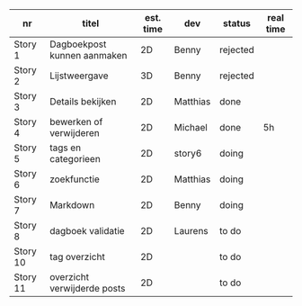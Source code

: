 nr      | titel                       | est. time | dev        | status   | real time |
--------|-----------------------------|-----------|------------|----------|-----------|  
Story 1 | Dagboekpost kunnen aanmaken | 2D        |Benny       | rejected |           |
Story 2 | Lijstweergave               | 3D        |Benny       | rejected |           |
Story 3 | Details bekijken            | 2D        |Matthias    | done     |           |
Story 4 | bewerken of verwijderen     | 2D        |Michael     | done     |5h         |
Story 5 | tags en categorieen         | 2D        |story6      | doing    |           |
Story 6 | zoekfunctie                 | 2D        |Matthias    | doing    |           |
Story 7 | Markdown                    | 2D        |Benny       | doing    |           |
Story 8 | dagboek validatie           | 2D        |Laurens     | to do    |           |
Story 10| tag overzicht               | 2D        |            | to do    |           |
Story 11| overzicht verwijderde posts | 2D        |            | to do    |           |
